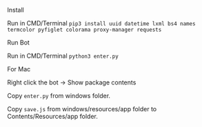 Install

Run in CMD/Terminal ```pip3 install uuid datetime lxml bs4 names termcolor pyfiglet colorama proxy-manager requests```

Run Bot

Run in CMD/Terminal ```python3 enter.py```



For Mac

Right click the bot -> Show package contents

Copy ```enter.py``` from windows folder.

Copy ```save.js``` from windows/resources/app folder to Contents/Resources/app folder.
